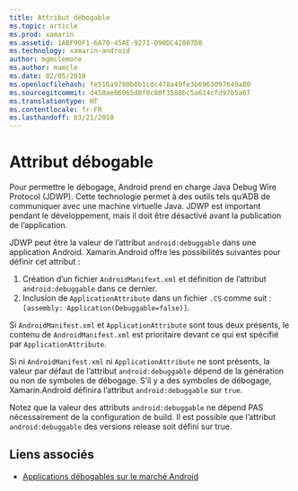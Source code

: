 ```yaml
---
title: Attribut débogable
ms.topic: article
ms.prod: xamarin
ms.assetid: 1ABF90F1-6A70-45AE-9271-D90DC42807D0
ms.technology: xamarin-android
author: mgmclemore
ms.author: mamcle
ms.date: 02/05/2018
ms.openlocfilehash: fe516a9780b8b1cdc478a49fe3b6963097649a80
ms.sourcegitcommit: d450ae06065d8f8c80f3588bc5a614cfd97b5a67
ms.translationtype: HT
ms.contentlocale: fr-FR
ms.lasthandoff: 03/21/2018
---
```

# <a name="debuggable-attribute"></a>Attribut débogable



Pour permettre le débogage, Android prend en charge Java Debug Wire Protocol (JDWP). Cette technologie permet à des outils tels qu’ADB de communiquer avec une machine virtuelle Java. JDWP est important pendant le développement, mais il doit être désactivé avant la publication de l’application.

JDWP peut être la valeur de l’attribut `android:debuggable` dans une application Android. Xamarin.Android offre les possibilités suivantes pour définir cet attribut :

1.  Création d’un fichier `AndroidManifext.xml` et définition de l’attribut `android:debuggable` dans ce dernier.
2.  Inclusion de `ApplicationAttribute` dans un fichier `.CS`  comme suit : `[assembly: Application(Debuggable=false)]`.


Si `AndroidManifest.xml` et `ApplicationAttribute` sont tous deux présents, le contenu de `AndroidManifest.xml` est prioritaire devant ce qui est spécifié par `ApplicationAttribute`.

Si ni `AndroidManifest.xml` ni `ApplicationAttribute` ne sont présents, la valeur par défaut de l’attribut `android:debuggable` dépend de la génération ou non de symboles de débogage. S’il y a des symboles de débogage, Xamarin.Android définira l’attribut `android:debuggable` sur `true`.

Notez que la valeur des attributs `android:debuggable` ne dépend PAS nécessairement de la configuration de build. Il est possible que l’attribut `android:debuggable` des versions release soit défini sur true.


## <a name="related-links"></a>Liens associés

- [Applications débogables sur le marché Android](http://labs.mwrinfosecurity.com/blog/2011/07/07/debuggable-apps-in-android-market/)
